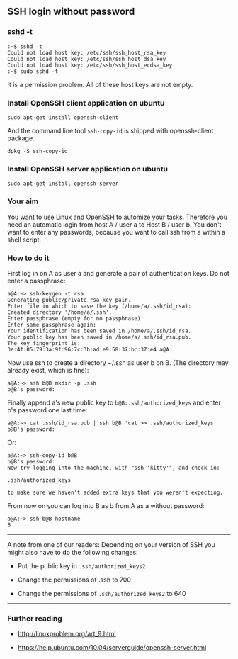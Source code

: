 ## SSH login without password

### sshd -t

    :~$ sshd -t
    Could not load host key: /etc/ssh/ssh_host_rsa_key
    Could not load host key: /etc/ssh/ssh_host_dsa_key
    Could not load host key: /etc/ssh/ssh_host_ecdsa_key
    :~$ sudo sshd -t

It is a permission problem. All of these host keys are not empty.

### Install OpenSSH client application on ubuntu

    sudo apt-get install openssh-client

And the command line tool `ssh-copy-id` is shipped with openssh-client package.

    dpkg -S ssh-copy-id

### Install OpenSSH server application on ubuntu

    sudo apt-get install openssh-server

### Your aim

You want to use Linux and OpenSSH to automize your tasks. Therefore you need
an automatic login from host A / user a to Host B / user b. You don't want to
enter any passwords, because you want to call ssh from a within a shell
script.

### How to do it

First log in on A as user a and generate a pair of authentication keys. Do not
enter a passphrase:

    a@A:~> ssh-keygen -t rsa
    Generating public/private rsa key pair.
    Enter file in which to save the key (/home/a/.ssh/id_rsa):
    Created directory '/home/a/.ssh'.
    Enter passphrase (empty for no passphrase):
    Enter same passphrase again:
    Your identification has been saved in /home/a/.ssh/id_rsa.
    Your public key has been saved in /home/a/.ssh/id_rsa.pub.
    The key fingerprint is:
    3e:4f:05:79:3a:9f:96:7c:3b:ad:e9:58:37:bc:37:e4 a@A

Now use ssh to create a directory ~/.ssh as user b on B. (The directory may
already exist, which is fine):

    a@A:~> ssh b@B mkdir -p .ssh
    b@B's password:

Finally append a's new public key to `b@B:.ssh/authorized_keys` and enter b's
password one last time:

    a@A:~> cat .ssh/id_rsa.pub | ssh b@B 'cat >> .ssh/authorized_keys'
    b@B's password:

Or:

    a@A:~> ssh-copy-id b@B
    b@B's password:
    Now try logging into the machine, with "ssh 'kitty'", and check in:

    .ssh/authorized_keys

    to make sure we haven't added extra keys that you weren't expecting.

From now on you can log into B as b from A as a without password:

    a@A:~> ssh b@B hostname
    B

---

A note from one of our readers: Depending on your version of SSH you might
also have to do the following changes:

* Put the public key in `.ssh/authorized_keys2`

* Change the permissions of .ssh to 700

* Change the permissions of `.ssh/authorized_keys2` to 640

---

### Further reading

* <http://linuxproblem.org/art_9.html>

* <https://help.ubuntu.com/10.04/serverguide/openssh-server.html>

